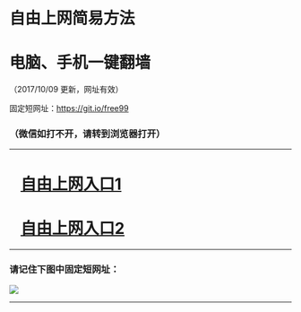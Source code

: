 ﻿# 自由上网简易方法

# 电脑、手机一键翻墙

（2017/10/09 更新，网址有效）

固定短网址：https://git.io/free99

### （微信如打不开，请转到浏览器打开）


***





# &nbsp;&nbsp; <a href="http://ft764718101.fwq-tz-1001.info/fwqtz01.html?t=100900111751 " target="_blank">自由上网入口1</a>
# &nbsp;&nbsp; <a href="http://ft2108622799.fwq-tz-1002.info/fwqtz02.html?t=100900132232 " target="_blank">自由上网入口2</a>
***

### 请记住下图中固定短网址：

<img src="https://s3-us-west-2.amazonaws.com/fwq-1001/yjfq-20170905okok.png" /> 


***

